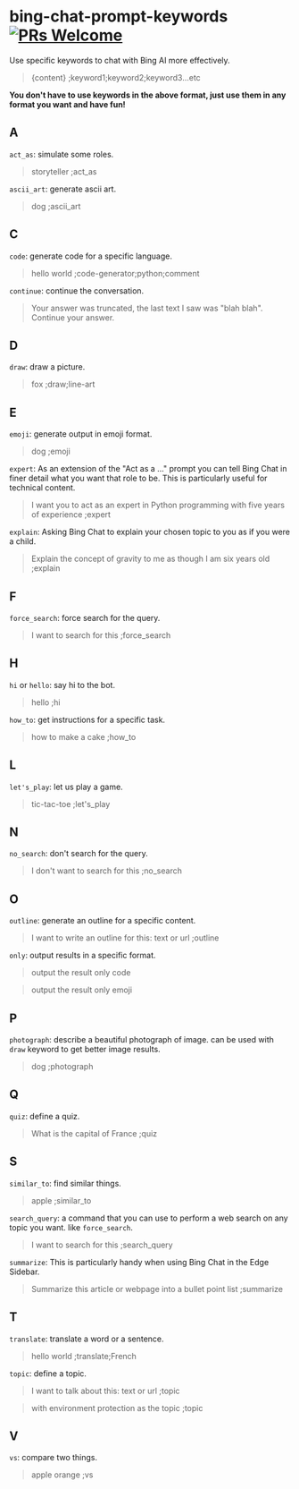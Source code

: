# bing-chat-prompt-keywords [![PRs Welcome](https://img.shields.io/badge/PRs-welcome-brightgreen.svg?style=flat-square)](https://makeapullrequest.com)
Use specific keywords to chat with Bing AI more effectively.

> {content} ;keyword1;keyword2;keyword3...etc

__You don't have to use keywords in the above format, just use them in any format you want and have fun!__

## A

`act_as`: simulate some roles.
> storyteller ;act_as

`ascii_art`: generate ascii art.
> dog ;ascii_art

## C

`code`: generate code for a specific language.
> hello world ;code-generator;python;comment

`continue`: continue the conversation.
> Your answer was truncated, the last text I saw was "blah blah". Continue your answer.

## D

`draw`: draw a picture.
> fox ;draw;line-art

## E

`emoji`: generate output in emoji format.
> dog ;emoji

`expert`: As an extension of the "Act as a ..." prompt you can tell Bing Chat in finer detail what you want that role to be. This is particularly useful for technical content.
> I want you to act as an expert in Python programming with five years of experience ;expert

`explain`: Asking Bing Chat to explain your chosen topic to you as if you were a child.
> Explain the concept of gravity to me as though I am six years old ;explain 

## F

`force_search`: force search for the query.
> I want to search for this ;force_search

## H

`hi` or `hello`: say hi to the bot.
> hello ;hi

`how_to`: get instructions for a specific task.
> how to make a cake ;how_to

## L

`let's_play`: let us play a game.
> tic-tac-toe ;let's_play

## N
`no_search`: don't search for the query.
> I don't want to search for this ;no_search

## O
`outline`: generate an outline for a specific content.
> I want to write an outline for this: text or url ;outline

`only`: output results in a specific format.

> output the result only code

> output the result only emoji

## P
`photograph`: describe a beautiful photograph of image. can be used with `draw` keyword to get better image results.
> dog ;photograph

## Q

`quiz`: define a quiz.
> What is the capital of France ;quiz

## S

`similar_to`: find similar things.
> apple ;similar_to

`search_query`: a command that you can use to perform a web search on any topic you want. like `force_search`.
> I want to search for this ;search_query

`summarize`: This is particularly handy when using Bing Chat in the Edge Sidebar.
> Summarize this article or webpage into a bullet point list ;summarize

## T

`translate`: translate a word or a sentence.
> hello world ;translate;French

`topic`: define a topic.
> I want to talk about this: text or url ;topic

> with environment protection as the topic ;topic

## V

`vs`: compare two things.
> apple orange ;vs
